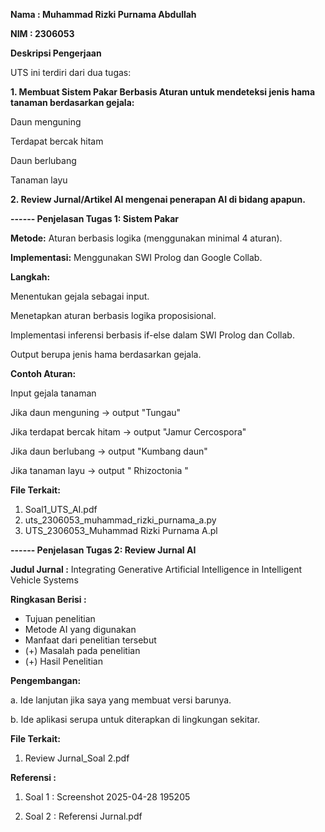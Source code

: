 **Nama : Muhammad Rizki Purnama Abdullah**

**NIM : 2306053**

**Deskripsi Pengerjaan**

UTS ini terdiri dari dua tugas:

**1. Membuat Sistem Pakar Berbasis Aturan untuk mendeteksi jenis hama tanaman berdasarkan gejala:**

Daun menguning

Terdapat bercak hitam

Daun berlubang

Tanaman layu



**2. Review Jurnal/Artikel AI mengenai penerapan AI di bidang apapun.**

**------ Penjelasan Tugas 1: Sistem Pakar**

**Metode:** Aturan berbasis logika (menggunakan minimal 4 aturan).

**Implementasi:** Menggunakan SWI Prolog dan Google Collab.


**Langkah:**

Menentukan gejala sebagai input.

Menetapkan aturan berbasis logika proposisional.

Implementasi inferensi berbasis if-else dalam SWI Prolog dan Collab.

Output berupa jenis hama berdasarkan gejala.


**Contoh Aturan:**

Input gejala tanaman

Jika daun menguning → output "Tungau"

Jika terdapat bercak hitam → output "Jamur Cercospora"

Jika daun berlubang → output "Kumbang daun"

Jika tanaman layu → output " Rhizoctonia "


**File Terkait:**
1. Soal1_UTS_AI.pdf
2. uts_2306053_muhammad_rizki_purnama_a.py
3. UTS_2306053_Muhammad Rizki Purnama A.pl




**------ Penjelasan Tugas 2: Review Jurnal AI**

**Judul Jurnal :** Integrating Generative Artificial Intelligence in Intelligent Vehicle Systems

**Ringkasan Berisi :**

- Tujuan penelitian
- Metode AI yang digunakan
- Manfaat dari penelitian tersebut
- (+) Masalah pada penelitian
- (+) Hasil Penelitian


**Pengembangan:**

a. Ide lanjutan jika saya yang membuat versi barunya.

b. Ide aplikasi serupa untuk diterapkan di lingkungan sekitar.


**File Terkait:**
1. Review Jurnal_Soal 2.pdf



**Referensi :**
1. Soal 1 : Screenshot 2025-04-28 195205

2. Soal 2 : Referensi Jurnal.pdf

